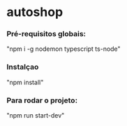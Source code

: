 # autoshop


### Pré-requisitos globais:

"npm i -g nodemon typescript ts-node"

### Instalçao

"npm install"

### Para rodar o projeto:

"npm run start-dev"